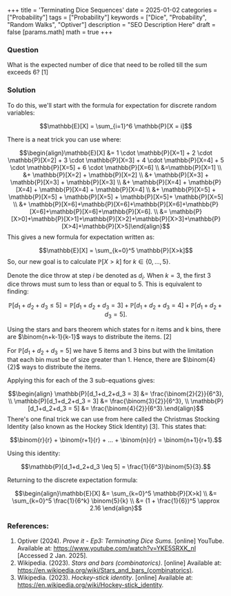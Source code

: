 +++
title = 'Terminating Dice Sequences'
date = 2025-01-02
categories = ["Probability"]
tags = ["Probability"]
keywords = ["Dice", "Probability", "Random Walks", "Optiver"]
description = "SEO Description Here"
draft = false
[params.math]
math = true
+++

### Question
What is the expected number of dice that need to be rolled till the sum exceeds 6? [1]

### Solution
To do this, we'll start with the formula for expectation for discrete random variables:

$$\mathbb{E}[X] = \sum_{i=1}^6 \mathbb{P}[X = i]$$

There is a neat trick you can use where:

$$\begin{align}\mathbb{E}[X] &= 1 \cdot \mathbb{P}[X=1] + 2 \cdot \mathbb{P}[X=2] + 3 \cdot \mathbb{P}[X=3] + 4 \cdot \mathbb{P}[X=4]  + 5 \cdot \mathbb{P}[X=5] + 6 \cdot \mathbb{P}[X=6] \\ &=\mathbb{P}[X=1] \\ &+ \mathbb{P}[X=2] + \mathbb{P}[X=2] \\ &+ \mathbb{P}[X=3] + \mathbb{P}[X=3] + \mathbb{P}[X=3] \\ &+ \mathbb{P}[X=4] + \mathbb{P}[X=4] + \mathbb{P}[X=4] + \mathbb{P}[X=4] \\ &+ \mathbb{P}[X=5] + \mathbb{P}[X=5] + \mathbb{P}[X=5] + \mathbb{P}[X=5]+ \mathbb{P}[X=5] \\ &+ \mathbb{P}[X=6]+\mathbb{P}[X=6]+\mathbb{P}[X=6]+\mathbb{P}[X=6]+\mathbb{P}[X=6]+\mathbb{P}[X=6]. \\ &= \mathbb{P}[X>0]+\mathbb{P}[X>1]+\mathbb{P}[X>2]+\mathbb{P}[X>3]+\mathbb{P}[X>4]+\mathbb{P}[X>5]\end{align}$$
This gives a new formula for expectation written as:

$$\mathbb{E}[X] = \sum_{k=0}^5 \mathbb{P}[X>k]$$
So, our new goal is to calculate $\mathbb{P}[X>k]$ for $k \in \{0, ..., 5 \}$.

Denote the dice throw at step $i$ be denoted as $d_i$. When $k=3$, the first 3 dice throws must sum to less than or equal to 5. This is  equivalent to finding:

$$\mathbb{P}[d_1+d_2+d_3 \leq 5] = \mathbb{P}[d_1+d_2+d_3 = 3] + \mathbb{P}[d_1+d_2+d_3 = 4] + \mathbb{P}[d_1+d_2+d_3 = 5].$$

Using the stars and bars theorem which states for n items and k bins, there are $\binom{n+k-1}{k-1}$ ways to distribute the items. [2]

For $\mathbb{P}[d_1+d_2+d_3 = 5]$ we have 5 items and 3 bins but with the limitation that each bin must be of size greater than 1. Hence, there are $\binom{4}{2}$ ways to distribute the items.

Applying this for each of the 3 sub-equations gives:

$$\begin{align} \mathbb{P}[d_1+d_2+d_3 = 3] &= \frac{\binom{2}{2}}{6^3}, \\ \mathbb{P}[d_1+d_2+d_3 = 3] &= \frac{\binom{3}{2}}{6^3}, \\ \mathbb{P}[d_1+d_2+d_3 = 5] &= \frac{\binom{4}{2}}{6^3}.\end{align}$$
There's one final trick we can use from here called the Christmas Stocking Identity (also known as the Hockey Stick Identity) [3]. This states that:

$$\binom{r}{r} + \binom{r+1}{r} + ... + \binom{n}{r} = \binom{n+1}{r+1}.$$

Using this identity:

$$\mathbb{P}[d_1+d_2+d_3 \leq 5] = \frac{1}{6^3}\binom{5}{3}.$$


Returning to the discrete expectation formula:

$$\begin{align}\mathbb{E}[X] &= \sum_{k=0}^5 \mathbb{P}[X>k] \\ &= \sum_{k=0}^5 \frac{1}{6^k} \binom{5}{k} \\ &= (1 + \frac{1}{6})^5 \approx 2.16 \end{align}$$

### References:
1. Optiver (2024). _Prove it - Ep3: Terminating Dice Sums_. [online] YouTube. Available at: https://www.youtube.com/watch?v=YKE5SRXK_nI [Accessed 2 Jan. 2025].
2. Wikipedia. (2023). _Stars and bars (combinatorics)_. [online] Available at: https://en.wikipedia.org/wiki/Stars_and_bars_(combinatorics).
3. Wikipedia. (2023). _Hockey-stick identity_. [online] Available at: https://en.wikipedia.org/wiki/Hockey-stick_identity.

‌

‌
